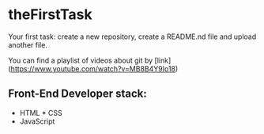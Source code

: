 # theFirstTask
Your first task: create a new repository, create a README.nd file and upload another file.

You can find a playlist of videos about git by [link] (https://www.youtube.com/watch?v=MB8B4Y9Io18)
## Front-End Developer stack:
* HTML
﻿﻿* CSS
* JavaScript

